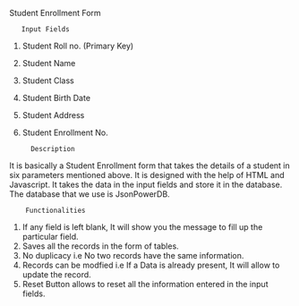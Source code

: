    Student Enrollment Form

       
       Input Fields
1. Student Roll no. (Primary Key)
2. Student Name
3. Student Class
4. Student Birth Date
5. Student Address
6. Student Enrollment No.

         Description 
 It is basically a Student Enrollment form that takes the details of a student in six parameters mentioned above. It is designed with the help of HTML and Javascript.
 It takes the data in the input fields and store it in the database. The database that we use is JsonPowerDB.
 
        Functionalities
 1. If any field is left blank, It will show you the message to fill up the particular field.
 2. Saves all the records in the form of tables.
 3. No duplicacy i.e No two records have the same information.
 4. Records can be modfied i.e If a Data is already present, It will allow to update the record.
 5. Reset Button allows to reset all the information entered in the input fields.
